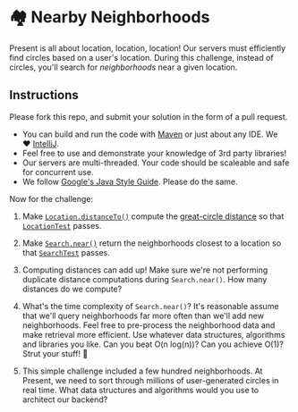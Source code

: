 # 🏘 Nearby Neighborhoods

Present is all about location, location, location! Our servers must efficiently find 
circles based on a user's location. During this challenge, instead of circles,
you'll search for _neighborhoods_ near a given location. 

## Instructions

Please fork this repo, and submit your solution in the form of a pull request.

* You can build and run the code with [Maven](https://maven.apache.org/) or just about any IDE. We ❤️ [IntelliJ](https://www.jetbrains.com/idea/).
* Feel free to use and demonstrate your knowledge of 3rd party libraries!
* Our servers are multi-threaded. Your code should be scaleable and safe for concurrent use.
* We follow [Google's Java Style Guide](https://google.github.io/styleguide/javaguide.html). Please do the same.

Now for the challenge:

1. Make [`Location.distanceTo()`](https://github.com/presentco/nearby-neighborhoods/blob/master/src/main/java/present/Location.java)
compute the [great-circle distance](https://en.wikipedia.org/wiki/Great-circle_distance)
so that [`LocationTest`](https://github.com/presentco/nearby-neighborhoods/blob/master/src/test/java/present/LocationTest.java)
passes.

2. Make [`Search.near()`](https://github.com/presentco/nearby-neighborhoods/blob/master/src/main/java/present/Search.java)
return the neighborhoods closest to a location so that [`SearchTest`](https://github.com/presentco/nearby-neighborhoods/blob/master/src/test/java/present/SearchTest.java)
passes.

3. Computing distances can add up! Make sure we're not performing duplicate distance computations during `Search.near()`. How many distances do we compute?

4. What's the time complexity of `Search.near()`? It's reasonable assume that we'll query neighborhoods far more often than we'll add new neighborhoods. Feel free to pre-process the neighborhood data and make retrieval more efficient. Use whatever data structures, algorithms and libraries you like. Can you beat O(n log(n))? Can you achieve O(1)? Strut your stuff! 💃

5. This simple challenge included a few hundred neighborhoods. At Present, we need to sort through millions of user-generated circles in real time. What data structures and algorithms would you use to architect our backend?

